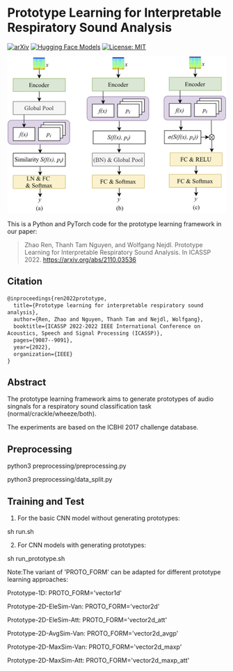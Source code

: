 # Prototype Learning for Interpretable Respiratory Sound Analysis
[![arXiv](https://img.shields.io/badge/arXiv-2110.03536-b31b1b.svg)](https://arxiv.org/abs/2110.03536)
[![Hugging Face Models](https://img.shields.io/badge/%F0%9F%A4%97%20Hugging%20Face-Models-blue)](https://huggingface.co/models)
[![License: MIT](https://img.shields.io/badge/License-MIT-yellow.svg)](https://opensource.org/licenses/MIT)

![](paper/framework.png)

This is a Python and PyTorch code for the prototype learning framework in our paper: 

<!--[Prototype learning for interpretable respiratory sound analysis](https://arxiv.org/pdf/2110.03536.pdf).-->

>Zhao Ren, Thanh Tam Nguyen, and Wolfgang Nejdl. Prototype Learning for Interpretable Respiratory Sound Analysis. In ICASSP 2022. https://arxiv.org/abs/2110.03536

## Citation

```
@inproceedings{ren2022prototype,
  title={Prototype learning for interpretable respiratory sound analysis},
  author={Ren, Zhao and Nguyen, Thanh Tam and Nejdl, Wolfgang},
  booktitle={ICASSP 2022-2022 IEEE International Conference on Acoustics, Speech and Signal Processing (ICASSP)},
  pages={9087--9091},
  year={2022},
  organization={IEEE}
}
```


## Abstract

The prototype learning framework aims to generate prototypes of audio singnals for a respiratory sound classification task (normal/crackle/wheeze/both). 

The experiments are based on the ICBHI 2017 challenge database.


## Preprocessing

python3 preprocessing/preprocessing.py

python3 preprocessing/data_split.py


## Training and Test
1. For the basic CNN model without generating prototypes:

sh run.sh

2. For CNN models with generating prototypes:

sh run_prototype.sh 

Note:The variant of 'PROTO_FORM' can be adapted for different prototype learning approaches:

Prototype-1D: PROTO_FORM='vector1d'

Prototype-2D-EleSim-Van: PROTO_FORM='vector2d'

Prototype-2D-EleSim-Att: PROTO_FORM='vector2d_att'

Prototype-2D-AvgSim-Van: PROTO_FORM='vector2d_avgp'

Prototype-2D-MaxSim-Van: PROTO_FORM='vector2d_maxp'

Prototype-2D-MaxSim-Att: PROTO_FORM='vector2d_maxp_att'


<!---
## Cite
If you use the code from this repositroy, please cite the following reference in your paper:

[1] Zhao Ren, Thanh Tam Nguyen, and Wolfgang Nejdl. "Prototype learning for interpretable respiratory sound analysis." arXiv:2110.03536, 2021, 5 pages. 
-->


